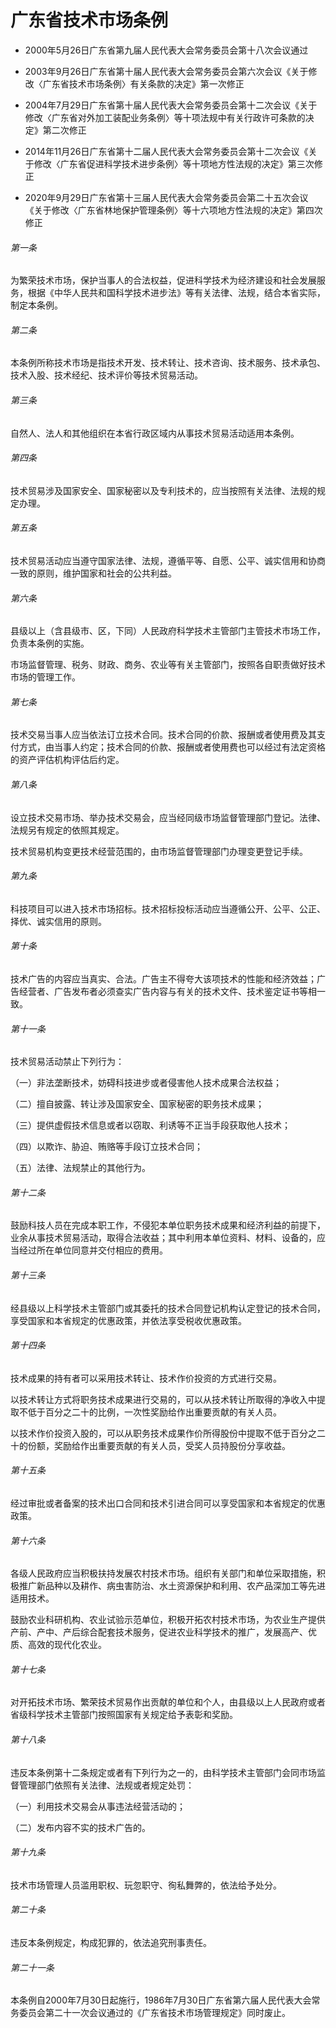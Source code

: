 # 广东省技术市场条例

- 2000年5月26日广东省第九届人民代表大会常务委员会第十八次会议通过

- 2003年9月26日广东省第十届人民代表大会常务委员会第六次会议《关于修改〈广东省技术市场条例〉有关条款的决定》第一次修正

- 2004年7月29日广东省第十届人民代表大会常务委员会第十二次会议《关于修改〈广东省对外加工装配业务条例〉等十项法规中有关行政许可条款的决定》第二次修正

- 2014年11月26日广东省第十二届人民代表大会常务委员会第十二次会议《关于修改〈广东省促进科学技术进步条例〉等十项地方性法规的决定》第三次修正

- 2020年9月29日广东省第十三届人民代表大会常务委员会第二十五次会议《关于修改〈广东省林地保护管理条例〉等十六项地方性法规的决定》第四次修正

<!-- INFO END -->

###### 第一条

为繁荣技术市场，保护当事人的合法权益，促进科学技术为经济建设和社会发展服务，根据《中华人民共和国科学技术进步法》等有关法律、法规，结合本省实际，制定本条例。

###### 第二条

本条例所称技术市场是指技术开发、技术转让、技术咨询、技术服务、技术承包、技术入股、技术经纪、技术评价等技术贸易活动。

###### 第三条

自然人、法人和其他组织在本省行政区域内从事技术贸易活动适用本条例。

###### 第四条

技术贸易涉及国家安全、国家秘密以及专利技术的，应当按照有关法律、法规的规定办理。

###### 第五条

技术贸易活动应当遵守国家法律、法规，遵循平等、自愿、公平、诚实信用和协商一致的原则，维护国家和社会的公共利益。

###### 第六条

县级以上（含县级市、区，下同）人民政府科学技术主管部门主管技术市场工作，负责本条例的实施。

市场监督管理、税务、财政、商务、农业等有关主管部门，按照各自职责做好技术市场的管理工作。

###### 第七条

技术交易当事人应当依法订立技术合同。技术合同的价款、报酬或者使用费及其支付方式，由当事人约定；技术合同的价款、报酬或者使用费也可以经过有法定资格的资产评估机构评估后约定。

###### 第八条

设立技术交易市场、举办技术交易会，应当经同级市场监督管理部门登记。法律、法规另有规定的依照其规定。

技术贸易机构变更技术经营范围的，由市场监督管理部门办理变更登记手续。

###### 第九条

科技项目可以进入技术市场招标。技术招标投标活动应当遵循公开、公平、公正、择优、诚实信用的原则。

###### 第十条

技术广告的内容应当真实、合法。广告主不得夸大该项技术的性能和经济效益；广告经营者、广告发布者必须查实广告内容与有关的技术文件、技术鉴定证书等相一致。

###### 第十一条

技术贸易活动禁止下列行为：

（一）非法垄断技术，妨碍科技进步或者侵害他人技术成果合法权益；

（二）擅自披露、转让涉及国家安全、国家秘密的职务技术成果；

（三）提供虚假技术信息或者以窃取、利诱等不正当手段获取他人技术；

（四）以欺诈、胁迫、贿赂等手段订立技术合同；

（五）法律、法规禁止的其他行为。

###### 第十二条

鼓励科技人员在完成本职工作，不侵犯本单位职务技术成果和经济利益的前提下，业余从事技术贸易活动，取得合法收益；其中利用本单位资料、材料、设备的，应当经过所在单位同意并交付相应的费用。

###### 第十三条

经县级以上科学技术主管部门或其委托的技术合同登记机构认定登记的技术合同，享受国家和本省规定的优惠政策，并依法享受税收优惠政策。

###### 第十四条

技术成果的持有者可以采用技术转让、技术作价投资的方式进行交易。

以技术转让方式将职务技术成果进行交易的，可以从技术转让所取得的净收入中提取不低于百分之二十的比例，一次性奖励给作出重要贡献的有关人员。

以技术作价投资入股的，可以从职务技术成果作价所得股份中提取不低于百分之二十的份额，奖励给作出重要贡献的有关人员，受奖人员持股份分享收益。

###### 第十五条

经过审批或者备案的技术出口合同和技术引进合同可以享受国家和本省规定的优惠政策。

###### 第十六条

各级人民政府应当积极扶持发展农村技术市场。组织有关部门和单位采取措施，积极推广新品种以及耕作、病虫害防治、水土资源保护和利用、农产品深加工等先进适用技术。

鼓励农业科研机构、农业试验示范单位，积极开拓农村技术市场，为农业生产提供产前、产中、产后综合配套技术服务，促进农业科学技术的推广，发展高产、优质、高效的现代化农业。

###### 第十七条

对开拓技术市场、繁荣技术贸易作出贡献的单位和个人，由县级以上人民政府或者省级科学技术主管部门按照国家有关规定给予表彰和奖励。

###### 第十八条

违反本条例第十二条规定或者有下列行为之一的，由科学技术主管部门会同市场监督管理部门依照有关法律、法规或者规定处罚：

（一）利用技术交易会从事违法经营活动的；

（二）发布内容不实的技术广告的。

###### 第十九条

技术市场管理人员滥用职权、玩忽职守、徇私舞弊的，依法给予处分。

###### 第二十条

违反本条例规定，构成犯罪的，依法追究刑事责任。

###### 第二十一条

本条例自2000年7月30日起施行，1986年7月30日广东省第六届人民代表大会常务委员会第二十一次会议通过的《广东省技术市场管理规定》同时废止。

